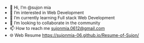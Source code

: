 - 👋 Hi, I’m @sujon mia
- 👀 I’m interested in Web Development
- 🌱 I’m currently learning Full stack Web Development
- 💞️ I’m looking to collaborate in the community
- 📫 How to reach me sujonmia.0612@gmail.com
- 🌐 Web Resume https://sujonmia-06.github.io/Resume-of-Sujon/

<!---
sujonmia-06/sujonmia-06 is a ✨ special ✨ repository because its `README.md` (this file) appears on your GitHub profile.
You can click the Preview link to take a look at your changes.
--->
